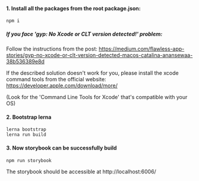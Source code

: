 
#### 1. Install all the packages from the root package.json:
```
npm i
```

##### If you face 'gyp: No Xcode or CLT version detected!' problem:

Follow the instructions from the post:
https://medium.com/flawless-app-stories/gyp-no-xcode-or-clt-version-detected-macos-catalina-anansewaa-38b536389e8d

If the described solution doesn't work for you, please install the xcode command tools from the official website:
https://developer.apple.com/download/more/

(Look for the 'Command Line Tools for Xcode' that's compatible with your OS)

#### 2. Bootstrap lerna

```
lerna bootstrap
lerna run build
```

#### 3. Now storybook can be successfully build

```
npm run storybook
```

The storybook should be accessible at http://localhost:6006/ 